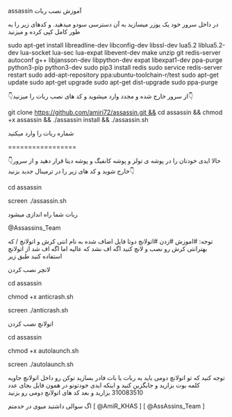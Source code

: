 assassin آموزش نصب ربات

در داخل سرور خود یک یوزر میسازید به آن دسترسی سودو میدهید. و کدهای زیر را به طور کامل کپی کرده و میزنید

sudo apt-get install libreadline-dev libconfig-dev libssl-dev lua5.2 liblua5.2-dev lua-socket lua-sec lua-expat libevent-dev make unzip git redis-server autoconf g++ libjansson-dev libpython-dev expat libexpat1-dev ppa-purge python3-pip python3-dev sudo pip3 install redis sudo service redis-server restart sudo add-apt-repository ppa:ubuntu-toolchain-r/test sudo apt-get update sudo apt-get upgrade sudo apt-get dist-upgrade sudo ppa-purge

👇از سرور خارج شده و مجدد وارد میشوید و کد های نصب ربات را میزنید👇

git clone https://github.com/amiri72/assassin.git && cd assassin && chmod +x assassin && ./assassin install && ./assassin.sh

شماره ربات را وارد میکنید

=================

👇حالا ایدی خودتان را در پوشه ی تولز و پوشه کانفیگ و پوشه دیتا قرار دهید و از سرور خارج شوید و کد های زیر را در ترمینال جدید بزنید👇

cd assassin

screen ./assassin.sh

ربات شما راه اندازی میشود

@Assassins_Team

توجه: #اموزش #زدن #اتولانچ دوتا فایل اضاف شده به نام انتی کرش و اتولانچ / که بهترانتی کرش رو نصب و لانچ کنید اگه اف نشد که عالیه اما اگه اف شد از اتولانچ استفاده کنید طبق زیر

لانچر نصب کردن

cd assassin

chmod +x anticrash.sh

screen ./anticrash.sh

اتولانچ نصب کردن

cd assassin

chmod +x autolaunch.sh

screen ./autolaunch.sh

توجه کنید که تو اتولانچ دومی باید یه ربات با بات فادر بسازید توکن رو داخل اتولانچ جاویه کلمه بوت بزارید و جایگزین کنید و اینکه ایدی خودتونو در همون فایل بجای عدد 310083510 بزارید و بعد کد های اتولانچ دومی رو بزنید

اگ سوالی داشتید میوی در خدمتم
[ @AmiR_KHAS ]
[ @AssAssins_Team ]
